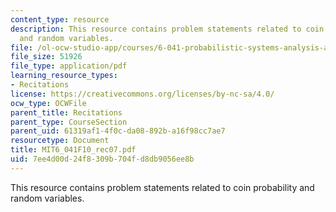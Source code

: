 ```yaml
---
content_type: resource
description: This resource contains problem statements related to coin probability
  and random variables.
file: /ol-ocw-studio-app/courses/6-041-probabilistic-systems-analysis-and-applied-probability-fall-2010/7ee4d00d24f8309b704fd8db9056ee8b_MIT6_041F10_rec07.pdf
file_size: 51926
file_type: application/pdf
learning_resource_types:
- Recitations
license: https://creativecommons.org/licenses/by-nc-sa/4.0/
ocw_type: OCWFile
parent_title: Recitations
parent_type: CourseSection
parent_uid: 61319af1-4f0c-da08-892b-a16f98cc7ae7
resourcetype: Document
title: MIT6_041F10_rec07.pdf
uid: 7ee4d00d-24f8-309b-704f-d8db9056ee8b
---
```

This resource contains problem statements related to coin probability and random variables.